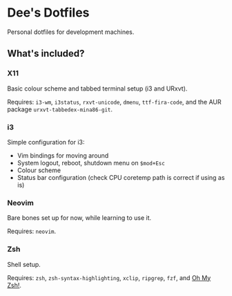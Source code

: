 # Dee's Dotfiles

Personal dotfiles for development machines.

## What's included?

### X11

Basic colour scheme and tabbed terminal setup (i3 and URxvt).

Requires: `i3-wm`, `i3status`, `rxvt-unicode`, `dmenu`, `ttf-fira-code`, and the AUR package `urxvt-tabbedex-mina86-git`.

### i3

Simple configuration for i3:

- Vim bindings for moving around
- System logout, reboot, shutdown menu on `$mod+Esc`
- Colour scheme
- Status bar configuration (check CPU coretemp path is correct if using as is)

### Neovim

Bare bones set up for now, while learning to use it.

Requires: `neovim`.

### Zsh

Shell setup.

Requires: `zsh`, `zsh-syntax-highlighting`, `xclip`, `ripgrep`, `fzf`, and [Oh My Zsh!](https://ohmyz.sh). 
